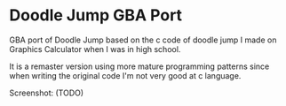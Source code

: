 # Doodle Jump GBA Port

GBA port of Doodle Jump based on the c code of doodle jump I made on Graphics Calculator when I was in high school.

It is a remaster version using more mature programming patterns since when writing the original code I'm not very good at c language.

Screenshot: (TODO)

